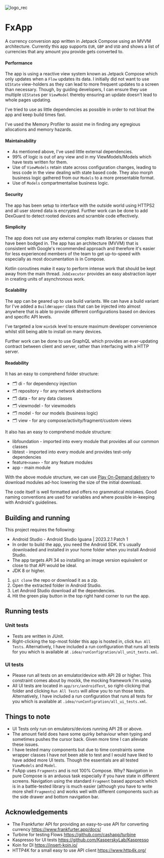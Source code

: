
![logo_rec](https://github.com/gurpreet-/fxapp/assets/6073488/8444bdf2-0f93-4859-ad00-6ddcf7cd3676)


# FxApp

A currency conversion app written in Jetpack Compose using an MVVM architecture.  Currently this app supports `EUR`, `GBP` and `USD` and shows a list of currencies that any amount you provide gets converted to.

#### Performance
The app is using a reactive view system known as Jetpack Compose which only updates when a `Flow` updates its data. I initially did not want to use `UIState` view-holders as they can lead to more frequent updates to a screen than necessary. Though, by guiding developers, I can ensure they use multiple `UIState`s per `ViewModel` thereby ensuring an update doesn't lead to whole pages updating.

I've tried to use as little dependencies as possible in order to not bloat the app and keep build times fast.

I've used the Memory Profiler to assist me in finding any egregious allocations and memory hazards.

#### Maintainability
- As mentioned above, I've used little external dependencies.
- 99% of logic is out of any view and in my ViewModels/Models which have tests written for them.
- Use of `ViewModels` retain state across configuration changes, leading to less code in the view dealing with state based code. They also morph business logic gathered from our `Models` to a more presentable format.
- Use of `Models` compartmentalise business logic.

#### Security
The app has been setup to interface with the outside world using HTTPS2 and all user stored data is encrypted. Further work can be done to add DexGuard to detect rooted devices and scramble code effectively.

#### Simplicity
The app does not use any external complex math libraries or classes that have been bodged in. The app has an architecture (MVVM) that is consistent with Google's recommended approach and therefore it's easier for less experienced members of the team to get up-to-speed with especially as most documentation is in Compose.

Kotlin coroutines make it easy to perform intense work that should be kept away from the main thread. `JobExecutor` provides an easy abstraction layer in creating units of asynchronous work.

#### Scalability
The app can be geared up to use build variants. We can have a build variant for I've added a `BuildWrapper` class that can be injected into almost anywhere that is able to provide different configurations based on devices and specific API levels.

I've targeted a low `minSdk` level to ensure maximum developer convenience whilst still being able to install on many devices.

Further work can be done to use GraphQL which provides an ever-updating contract between client and server, rather than interfacing with a HTTP server.

#### Readability
It has an easy to comprehend folder structure:
- 🗂️ di - for dependency injection
- 🗂️ repository - for any network abstractions
- 🗂️ data - for any data classes
- 🗂️ viewmodel - for viewmodels
- 🗂️ model - for our models (business logic)
- 🗂️ view - for any compose/activity/fragment/custom views

It also has an easy to comprehend module structure:
- libfoundation - imported into every module that provides all our common classes
- libtest - imported into every module and provides test-only dependencies
- feature`<name>` - for any feature modules
- app - main module

With the above module structure, we can use [Play On-Demand delivery](https://developer.android.com/guide/playcore/feature-delivery/on-demand) to download modules ad-hoc lowering the size of the initial download.

The code itself is well formatted and offers no grammatical mistakes. Good naming conventions are used for variables and where possible in-keeping with Android's guidelines.


## Building and running
This project requires the following:
- Android Studio - Android Studio Iguana | 2023.2.1 Patch 1
- In order to build the app, you need the Android SDK. It's usually downloaded and installed in your home folder when you install Android Studio.
- The app targets API 34 so installing an image version equivalent or close to that API would be ideal.
- JDK 8 or higher.

1. `git clone` the repo or download it as a zip.
2. Open the extracted folder in Android Studio.
3. Let Android Studio download all the dependencies.
4. Hit the green play button in the top right hand corner to run the app.

## Running tests

### Unit tests
- Tests are written in JUnit.
- Right-clicking the top-most folder this app is hosted in, click `Run All Tests`. Alternatively, I have included a run configuration that runs all tests for you which is available at `.idea/runConfigration/all_unit_tests.xml`.

### UI tests
- Please run all tests on an emulator/device with API 28 or higher. This constraint comes about by mockk, the mocking framework I'm using.
- All UI tests are located in `app/src/androidTest`, so right-clicking that folder and clicking `Run All Tests` will allow you to run those tests. Alternatively, I have included a run configuration that runs all tests for you which is available at `.idea/runConfigration/all_ui_tests.xml`.

## Things to note
- UI Tests only run on emulators/devices running API 28 or above.
- The amount field does have some quirky behaviour when typing and sometimes pushes the cursor back. Given more time I can alleviate these issues.
- I have tested many components but due to time constraints some wrapper classes I have not been able to test and I would have liked to have added more UI tests. Though the essentials are all tested `ViewModels` and `Model`.
- FxApp uses `Fragments` and is not 100% Compose. Why? Navigation in pure Compose is an arduous task especially if you have state in different screens. Navigation using the standard `Fragment` based approach which is in a battle-tested library is much easier (although you have to write more shell `Fragments`) and works well with different components such as the side drawer and bottom navigation bar.

## Acknowledgements

- The Frankfurter API for providing an easy-to-use API for converting currency  https://www.frankfurter.app/docs/
- Turbine for testing Flows https://github.com/cashapp/turbine
- Kaspresso for UI tests https://github.com/KasperskyLab/Kaspresso
- Koin for DI https://insert-koin.io/
- HTTP4K for a small easy to use API client https://www.http4k.org/
